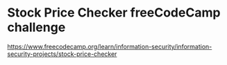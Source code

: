 # Stock Price Checker freeCodeCamp challenge

https://www.freecodecamp.org/learn/information-security/information-security-projects/stock-price-checker